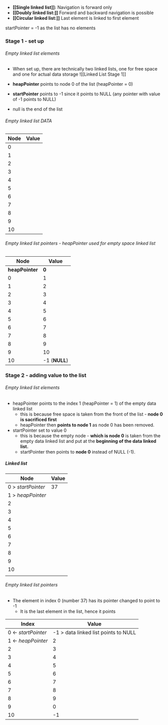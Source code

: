 - **[[Single linked list]]:** Navigation is forward only
- **[[Doubly linked list:]]** Forward and backward navigation is possible
- **[[Circular linked list:]]** Last element is linked to first element

startPointer = -1 as the list has no elements

### Stage 1 - set up 
###### Empty linked list elements

- When set up, there are technically two linked lists, one for free space and one for actual data storage
![[Linked List Stage 1]]

- **heapPointer** points to node 0 of the list (heapPointer = 0)
- **startPointer** points to -1 since it points to NULL (any pointer with value of -1 points to NULL)
- null is the end of the list

###### Empty linked list DATA
| Node | Value |
| ---- | ---- |
| 0   |  |
| 1 |  |
| 2 |  |
| 3 |  |
| 4 |  |
| 5 |  |
| 6 |  |
| 7 |  |
| 8 |  |
| 9 |  |
| 10 |  |

###### Empty linked list pointers - heapPointer used for empty space linked list
| Node | Value |
| ---- | ---- |
| **heapPointer** | **0** |
| 0  | 1 |
| 1 | 2 |
| 2 | 3 |
| 3 | 4 |
| 4 | 5 |
| 5 | 6 |
| 6 | 7 |
| 7 | 8 |
| 8 | 9 |
| 9 | 10 |
| 10 | -1 (**NULL**) |


### Stage 2 - adding value to the list

###### Empty linked list elements

- heapPointer points to the index 1 (heapPointer = 1) of the empty data linked list
	- this is because free space is taken from the front of the list - **node 0 is sacrificed first**
	- heapPointer then **points to node 1** as node 0 has been removed.
- startPointer set to value 0
	- this is because the empty node - **which is node 0** is taken from the empty data linked list and put at the **beginning of the data linked list.** 
	- startPointer then points to **node 0** instead of NULL (-1).

##### Linked list
| Node | Value |
| ---- | ---- |
| 0 > *startPointer* | 37 |
| 1 > *heapPointer* |  |
| 2 |  |
| 3 |  |
| 4 |  |
| 5 |  |
| 6 |  |
| 7 |  |
| 8 |  |
| 9 |  |
| 10 |  |
|  |  |

###### Empty linked list pointers
- The element in index 0 (number 37) has its pointer changed to point to -1 
	- It is the last element in the list, hence it points 

| Index | Value |
| ---- | ---- |
| 0 <- *startPointer*  | -1 > data linked list points to NULL |
| 1 <- *heapPointer* | 2 |
| 2 | 3 |
| 3 | 4 |
| 4 | 5 |
| 5 | 6 |
| 6 | 7 |
| 7 | 8 |
| 8 | 9 |
| 9 | 0 |
| 10 | -1 |

